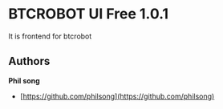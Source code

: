 BTCROBOT UI Free 1.0.1
=======

It is frontend for btcrobot

## Authors

**Phil song**

+ [https://github.com/philsong](https://github.com/philsong)


